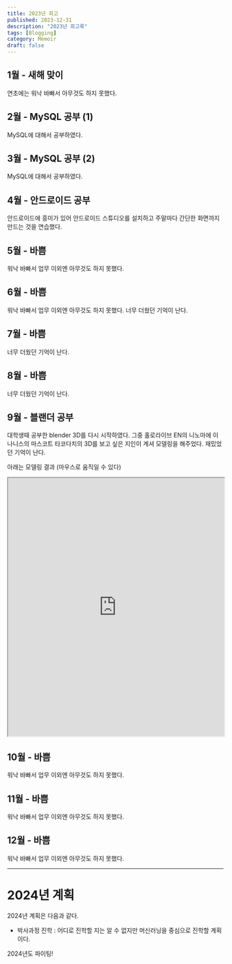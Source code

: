 ```yaml
---
title: 2023년 회고
published: 2023-12-31
description: "2023년 회고록"
tags: [Blogging]
category: Memoir
draft: false
---
```


## 1월 - 새해 맞이

연초에는 워낙 바빠서 아무것도 하지 못했다.

## 2월 - MySQL 공부 (1)

MySQL에 대해서 공부하였다.

## 3월 - MySQL 공부 (2)

MySQL에 대해서 공부하였다.

## 4월 - 안드로이드 공부

안드로이드에 흥미가 있어 안드로이드 스튜디오를 설치하고 주말마다 간단한 화면까지 만드는 것을 연습했다.

## 5월 - 바쁨

워낙 바빠서 업무 이외엔 아무것도 하지 못했다.

## 6월 - 바쁨

워낙 바빠서 업무 이외엔 아무것도 하지 못했다. 너무 더웠던 기억이 난다.

## 7월 - 바쁨

너무 더웠던 기억이 난다.

## 8월 - 바쁨

너무 더웠던 기억이 난다.

## 9월 - 블랜더 공부

대학생때 공부한 blender 3D를 다시 시작하였다.
그중 홀로라이브 EN의 니노마에 이나니스의 마스코트 타코다치의 3D를 보고 싶은 지인이 계셔 모델링을 해주었다. 재밌었던 기억이 난다.

아래는 모델링 결과 (마우스로 움직일 수 있다)

<iframe width="100%" height="600" src="https://kaintels.github.io/3Dviewer/takodachi/index.html"></iframe>

## 10월 - 바쁨

워낙 바빠서 업무 이외엔 아무것도 하지 못했다.

## 11월 - 바쁨

워낙 바빠서 업무 이외엔 아무것도 하지 못했다.

## 12월 - 바쁨

워낙 바빠서 업무 이외엔 아무것도 하지 못했다.

---

# 2024년 계획

2024년 계획은 다음과 같다.

- 박사과정 진학 : 어디로 진학할 지는 알 수 없지만 머신러닝을 중심으로 진학할 계획이다.

2024년도 파이팅!
